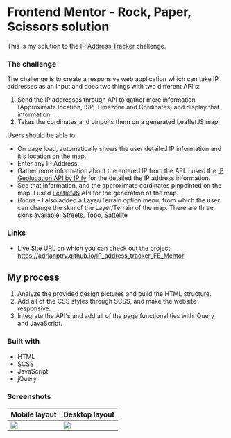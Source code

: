 # Frontend Mentor - Rock, Paper, Scissors solution

This is my solution to the [IP Address Tracker](https://www.frontendmentor.io/challenges/ip-address-tracker-I8-0yYAH0) challenge. 

### The challenge

The challenge is to create a responsive web application which can take IP addresses as an input and does two things with two different API's:
1. Send the IP addresses through API to gather more information (Approximate location, ISP, Timezone and Cordinates) and display that information.
2. Takes the cordinates and pinpoits them on a generated LeafletJS map.

Users should be able to:

- On page load, automatically shows the user detailed IP information and it's location on the map.
- Enter any IP Address.
- Gather more information about the entered IP from the API. I used the [IP Geolocation API by IPify](https://geo.ipify.org/) for the detailed the IP address information.
- See that information, and the approximate cordinates pinpointed on the map. I used [LeafletJS](https://leafletjs.com/) API for the generation of the map.
- *Bonus* - I also added a Layer/Terrain option menu, from which the user can change the skin of the Layer/Terrain of the map. There are three skins available: Streets, Topo, Sattelite

### Links

- Live Site URL on which you can check out the project: https://adrianptrv.github.io/IP_address_tracker_FE_Mentor

## My process

1. Analyze the provided design pictures and build the HTML structure.
2. Add all of the CSS styles through SCSS, and make the website responsive.
3. Integrate the API's and add all of the page functionalities with jQuery and JavaScript.

### Built with

- HTML
- SCSS
- JavaScript
- jQuery

### Screenshots


| Mobile layout                                                                                                                   | Desktop layout                                                                                                                 |
| ------------------------------------------------------------------------------------------------------------------------------- | ------------------------------------------------------------------------------------------------------------------------------ |
| <img src="https://github.com/adrianptrv/IP_address_tracker_FE_Mentor/assets/99720888/79e57068-a8ac-4113-8094-e993a4032041"  />  | <img src="https://github.com/adrianptrv/IP_address_tracker_FE_Mentor/assets/99720888/73237bd8-7acb-4f0c-a99d-1d827f369ab1" />  |



